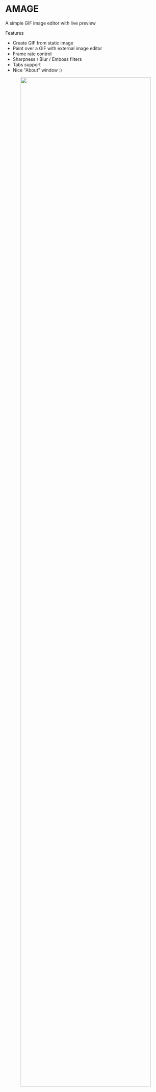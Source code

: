 # AMAGE
A simple GIF image editor with live preview

Features
- Create GIF from static image
- Paint over a GIF with external image editor
- Frame rate control
- Sharpness / Blur / Emboss filters
- Tabs support
- Nice "About" window :)

<p align="center">
<img align="center" width="90%" src="https://user-images.githubusercontent.com/24206455/184548025-f415dd51-8cd4-4bee-bbcf-9d7666fc82d3.png"/>
</p>


